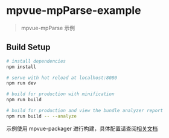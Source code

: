 # mpvue-mpParse-example

> mpvue-mpParse 示例

## Build Setup

``` bash
# install dependencies
npm install

# serve with hot reload at localhost:8080
npm run dev

# build for production with minification
npm run build

# build for production and view the bundle analyzer report
npm run build -- --analyze
```

示例使用 mpvue-packager 进行构建，具体配置请查阅[相关文档](https://github.com/F-loat/mpvue-packager)
